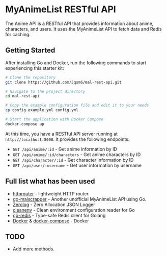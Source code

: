 
# MyAnimeList RESTful API

The Anime API is a RESTful API that provides information about anime, characters, and users. It uses the MyAnimeList API to fetch data and Redis for caching.

## Getting Started

After installing Go and Docker, run the following commands to start experiencing this starter kit:
```bash
# Clone the repository
git clone https://github.com/Jqsm6/mal-rest-api.git

# Navigate to the project directory
cd mal-rest-api

# Copy the example configuration file and edit it to your needs
cp config.example.yml config.yml

# Start the application with Docker Compose
docker-compose up
```

At this time, you have a RESTful API server running at `http://localhost:8000`. It provides the following endpoints:

* `GET /api/anime/:id` - Get anime information by ID
* `GET /api/anime/:id/characters` - Get anime characters by ID
* `GET /api/character/:id` - Get character information by ID
* `GET /api/user/:username` - Get user information by username

## Full list what has been used

* [httprouter](https://github.com/julienschmidt/httprouter) - lightweight HTTP router
* [go-malscrapper](https://github.com/rl404/go-malscraper) - Another unofficial MyAnimeList API using Go.
* [Zerolog](https://github.com/rs/zerolog) - Zero Allocation JSON Logger
* [cleanenv](https://github.com/ilyakaznacheev/cleanenv) - Clean environment configuration reader for Go
* [go-redis](https://github.com/redis/go-redis) - Type-safe Redis client for Golang
* [Docker](https://www.docker.com/) & [docker-compose](https://docs.docker.com/compose/) - Docker


## TODO

* Add more methods.
